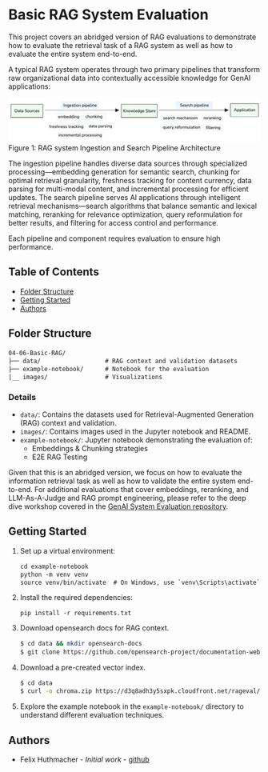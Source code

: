 # Basic RAG System Evaluation

This project covers an abridged version of RAG evaluations to demonstrate how to evaluate the retrieval task of a RAG system as well as how to evaluate the entire system end-to-end.

A typical RAG system operates through two primary pipelines that transform raw organizational data into contextually accessible knowledge for GenAI applications:

![RAG pipelines](images/knowledge_store_overview.png)
Figure 1: RAG system Ingestion and Search Pipeline Architecture

The ingestion pipeline handles diverse data sources through specialized processing—embedding generation for semantic search, chunking for optimal retrieval granularity, freshness tracking for content currency, data parsing for multi-modal content, and incremental processing for efficient updates. 
The search pipeline serves AI applications through intelligent retrieval mechanisms—search algorithms that balance semantic and lexical matching, reranking for relevance optimization, query reformulation for better results, and filtering for access control and performance.

Each pipeline and component requires evaluation to ensure high performance.

## Table of Contents

- [Folder Structure](#folder-structure)
- [Getting Started](#getting-started)
- [Authors](#authors)


## Folder Structure

```
04-06-Basic-RAG/
├── data/                  # RAG context and validation datasets
├── example-notebook/      # Notebook for the evaluation
|__ images/                # Visualizations

```

### Details

- `data/`: Contains the datasets used for Retrieval-Augmented Generation (RAG) context and validation.
- `images/`: Contains images used in the Jupyter notebook and README.
- `example-notebook/`: Jupyter notebook demonstrating the evaluation of:
  - Embeddings & Chunking strategies
  - E2E RAG Testing

Given that this is an abridged version, we focus on how to evaluate the information retrieval task as well as how to validate the entire system end-to-end. For additional evaluations that cover embeddings, reranking, and LLM-As-A-Judge and RAG prompt engineering, please refer to the deep dive workshop covered in the [GenAI System Evaluation repository](https://github.com/aws-samples/genai-system-evaluation/tree/main).

## Getting Started

1. Set up a virtual environment:
   ```
   cd example-notebook
   python -m venv venv
   source venv/bin/activate  # On Windows, use `venv\Scripts\activate`
   ```

2. Install the required dependencies:
   ```
   pip install -r requirements.txt
   ```

3. Download opensearch docs for RAG context.
   ``` bash
   $ cd data && mkdir opensearch-docs
   $ git clone https://github.com/opensearch-project/documentation-website.git
   ```

4. Download a pre-created vector index.
   ``` bash
   $ cd data
   $ curl -o chroma.zip https://d3q8adh3y5sxpk.cloudfront.net/rageval/chroma.zip && unzip chroma.zip
   ```

5. Explore the example notebook in the `example-notebook/` directory to understand different evaluation techniques.

## Authors

- Felix Huthmacher  - *Initial work* - [github](https://github.com/fhuthmacher)